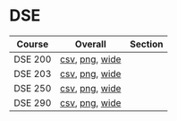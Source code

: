 # DSE

| Course | Overall | Section |
| ------ | ------- | ------- |
| DSE 200 | [csv](https://github.com/UCSD-Historical-Enrollment-Data/2023Fall/blob/main/overall/DSE%20200.csv), [png](https://raw.githubusercontent.com/UCSD-Historical-Enrollment-Data/2023Fall/main/plot_overall/DSE%20200.png), [wide](https://raw.githubusercontent.com/UCSD-Historical-Enrollment-Data/2023Fall/main/plot_overall_wide/DSE%20200.png) |  |
| DSE 203 | [csv](https://github.com/UCSD-Historical-Enrollment-Data/2023Fall/blob/main/overall/DSE%20203.csv), [png](https://raw.githubusercontent.com/UCSD-Historical-Enrollment-Data/2023Fall/main/plot_overall/DSE%20203.png), [wide](https://raw.githubusercontent.com/UCSD-Historical-Enrollment-Data/2023Fall/main/plot_overall_wide/DSE%20203.png) |  |
| DSE 250 | [csv](https://github.com/UCSD-Historical-Enrollment-Data/2023Fall/blob/main/overall/DSE%20250.csv), [png](https://raw.githubusercontent.com/UCSD-Historical-Enrollment-Data/2023Fall/main/plot_overall/DSE%20250.png), [wide](https://raw.githubusercontent.com/UCSD-Historical-Enrollment-Data/2023Fall/main/plot_overall_wide/DSE%20250.png) |  |
| DSE 290 | [csv](https://github.com/UCSD-Historical-Enrollment-Data/2023Fall/blob/main/overall/DSE%20290.csv), [png](https://raw.githubusercontent.com/UCSD-Historical-Enrollment-Data/2023Fall/main/plot_overall/DSE%20290.png), [wide](https://raw.githubusercontent.com/UCSD-Historical-Enrollment-Data/2023Fall/main/plot_overall_wide/DSE%20290.png) |  |
